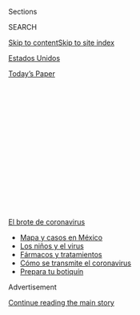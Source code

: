 <div id="app">

<div>

<div>

<div>

<div class="NYTAppHideMasthead css-1q2w90k e1suatyy0">

<div class="section css-ui9rw0 e1suatyy2">

<div class="css-eph4ug er09x8g0">

<div class="css-6n7j50">

</div>

<span class="css-1dv1kvn">Sections</span>

<div class="css-10488qs">

<span class="css-1dv1kvn">SEARCH</span>

</div>

[Skip to content](#site-content)[Skip to site index](#site-index)

</div>

<div id="masthead-section-label" class="css-1wr3we4 eaxe0e00">

[Estados
Unidos](https://www.nytimes.com/es/section/estados-unidos)

</div>

<div class="css-10698na e1huz5gh0">

</div>

</div>

<div id="masthead-bar-one" class="section hasLinks css-15hmgas e1csuq9d3">

<div class="css-uqyvli e1csuq9d0">

</div>

<div class="css-1uqjmks e1csuq9d1">

</div>

<div class="css-9e9ivx">

[](https://myaccount.nytimes.com/auth/login?response_type=cookie&client_id=vi)

</div>

<div class="css-1bvtpon e1csuq9d2">

[Today’s
Paper](https://www.nytimes.com/section/todayspaper)

</div>

</div>

</div>

</div>

<div data-aria-hidden="false">

<div id="site-content" data-role="main">

<div>

<div class="css-1aor85t" style="opacity:0.000000001;z-index:-1;visibility:hidden">

<div class="css-1hqnpie">

<div class="css-epjblv">

<span class="css-17xtcya">[Estados
Unidos](/es/section/estados-unidos)</span><span class="css-x15j1o">|</span><span class="css-fwqvlz">Hijo
de su padre: el presidente Donald Trump aprendió en casa a no mostrar
aflicción</span>

</div>

<div class="css-k008qs">

<div class="css-1iwv8en">

<span class="css-18z7m18"></span>

<div>

</div>

</div>

<span class="css-1n6z4y">https://nyti.ms/2PauO13</span>

<div class="css-1705lsu">

<div class="css-4xjgmj">

<div class="css-4skfbu" data-role="toolbar" data-aria-label="Social Media Share buttons, Save button, and Comments Panel with current comment count" data-testid="share-tools">

  - 
  - 
  - 
  - 
    
    <div class="css-6n7j50">
    
    </div>

  - 
  - 

</div>

</div>

</div>

</div>

</div>

</div>

<div id="NYT_TOP_BANNER_REGION" class="css-13pd83m">

<div>

<div id="styln-prism-menu-1594831588949" class="section interactive-content interactive-size-medium css-1edisqu">

<div class="css-17ih8de interactive-body">

<div id="scroll-container" class="css-1gj85ro">

[<span class="styln-title-wrap"><span class="css-1pje3qr">El brote
de</span><span class="css-1pje3qr">
coronavirus</span></span>](https://www.nytimes.com/es/spotlight/coronavirus?action=click&pgtype=Article&state=default&region=TOP_BANNER&context=storylines_menu)

  - [Mapa y casos en
    México](https://www.nytimes.com/es/interactive/2020/espanol/america-latina/coronavirus-en-mexico.html?action=click&pgtype=Article&state=default&region=TOP_BANNER&context=storylines_menu)
  - [Los niños y el
    virus](https://www.nytimes.com/es/2020/07/31/espanol/ciencia-y-tecnologia/ninos-contagio-coronavirus.html?action=click&pgtype=Article&state=default&region=TOP_BANNER&context=storylines_menu)
  - [Fármacos y
    tratamientos](https://www.nytimes.com/es/interactive/2020/science/coronavirus-tratamientos-curas.html?action=click&pgtype=Article&state=default&region=TOP_BANNER&context=storylines_menu)
  - [Cómo se transmite el
    coronavirus](https://www.nytimes.com/es/2020/07/06/espanol/ciencia-y-tecnologia/coronavirus-transmision-aire.html?action=click&pgtype=Article&state=default&region=TOP_BANNER&context=storylines_menu)
  - [Prepara tu
    botiquín](https://www.nytimes.com/es/2020/07/14/espanol/estilos-de-vida/botiquin-medicina-coronavirus.html?action=click&pgtype=Article&state=default&region=TOP_BANNER&context=storylines_menu)

</div>

</div>

</div>

</div>

</div>

<div id="top-wrapper" class="css-1sy8kpn">

<div id="top-slug" class="css-l9onyx">

Advertisement

</div>

[Continue reading the main
story](#after-top)

<div class="ad top-wrapper" style="text-align:center;height:100%;display:block;min-height:250px">

<div id="top" class="place-ad" data-position="top" data-size-key="top">

</div>

</div>

<div id="after-top">

</div>

</div>

<div>

<div id="sponsor-wrapper" class="css-1hyfx7x">

<div id="sponsor-slug" class="css-19vbshk">

Supported by

</div>

[Continue reading the main
story](#after-sponsor)

<div id="sponsor" class="ad sponsor-wrapper" style="text-align:center;height:100%;display:block">

</div>

<div id="after-sponsor">

</div>

</div>

<div class="css-186x18t">

</div>

<div class="css-1vkm6nb ehdk2mb0">

# Hijo de su padre: el presidente Donald Trump aprendió en casa a no mostrar aflicción

</div>

Ya sea que enfrente la pérdida de un familiar o la muerte de casi
150.000 estadounidenses en una pandemia creciente, el mandatario
estadounidense casi nunca exhibe empatía. Se lo inculcó su padre.

<div class="css-79elbk" data-testid="photoviewer-wrapper">

<div class="css-z3e15g" data-testid="photoviewer-wrapper-hidden">

</div>

<div class="css-1a48zt4 ehw59r15" data-testid="photoviewer-children">

![<span class="css-16f3y1r e13ogyst0" data-aria-hidden="true">De
izquierda a derecha, Donald Trump con su padre, Fred Trump, en la azotea
de uno de sus edificios de apartamentos en Brooklyn en
1973.</span><span class="css-cnj6d5 e1z0qqy90" itemprop="copyrightHolder"><span class="css-1ly73wi e1tej78p0">Credit...</span><span><span>Barton
Silverman/The New York
Times</span></span></span>](https://static01.nyt.com/images/2020/07/28/us/politics/30dc-fred-Trump-ES-00/merlin_97610656_78a7876d-c54b-430a-a599-163bcf354205-articleLarge.jpg?quality=75&auto=webp&disable=upscale)

</div>

</div>

<div class="css-18e8msd">

<div class="css-pdw9fk epjyd6m0">

<div class="css-1txwxcy ey68jwv0" data-aria-hidden="true">

[![Annie
Karni](https://static01.nyt.com/images/2019/02/05/multimedia/author-annie-karni/author-annie-karni-thumbLarge.png
"Annie Karni")](https://www.nytimes.com/by/annie-karni)[![Katie
Rogers](https://static01.nyt.com/images/2018/06/12/multimedia/author-katie-rogers/author-katie-rogers-thumbLarge-v2.png
"Katie Rogers")](https://www.nytimes.com/by/katie-rogers)

</div>

<div class="css-1baulvz">

Por [<span class="css-1baulvz" itemprop="name">Annie
Karni</span>](https://www.nytimes.com/by/annie-karni) y
[<span class="css-1baulvz last-byline" itemprop="name">Katie
Rogers</span>](https://www.nytimes.com/by/katie-rogers)

</div>

</div>

  - 
    
    <div class="css-ld3wwf e16638kd2">
    
    31 de julio de
    2020
    
    </div>

  - 
    
    <div class="css-4xjgmj">
    
    <div class="css-d8bdto" data-role="toolbar" data-aria-label="Social Media Share buttons, Save button, and Comments Panel with current comment count" data-testid="share-tools">
    
      - 
      - 
      - 
      - 
        
        <div class="css-6n7j50">
        
        </div>
    
      - 
      - 
    
    </div>
    
    </div>

</div>

<div class="css-mdjrty">

[Read in
English](https://www.nytimes.com/2020/07/28/us/politics/donald-fred-trump.html "Read in English")[Read
in
English](https://www.nytimes.com/2020/07/28/us/politics/donald-fred-trump.html "Read in English")

</div>

</div>

<div class="section meteredContent css-1r7ky0e" name="articleBody" itemprop="articleBody">

<div class="css-1fanzo5 StoryBodyCompanionColumn">

<div class="css-53u6y8">

[Regístrate para recibir nuestro
boletín](https://www.nytimes.com/newsletters/el-times) con lo mejor de
The New York Times.

-----

WASHINGTON — La iglesia Marble Collegiate en la Quinta Avenida de
Manhattan estaba repleta de desarrolladores inmobiliarios, políticos y
celebridades neoyorquinas, más de 600 personas en total, para el funeral
de Fred C. Trump, el constructor cuyas torres de alquiler con diseño de
ladrillos sin adornos transformaron Brooklyn y Queens.

Tres de los cuatro hijos que le sobrevivieron, quienes crecieron
escuchando los sermones del ministro más famoso de la iglesia, Norman
Vincent Peale, ofrecieron cariñosos panegíricos a su padre. Luego tocó
el turno de Donald Trump.

Empezó hablando de sí mismo.

Se había enterado de la muerte de su padre, le dijo a la multitud ese
día de junio de 1999, hacía apenas unos momentos, después de leer un
artículo de primera plana en The New York Times sobre su mayor
desarrollo hasta la fecha, Trump Place.

“Donald comenzó su panegírico diciendo: ‘Estaba teniendo el mejor año de
mi carrera empresarial y me había sentado a desayunar y pensaba en lo
bien que me estaba yendo’”, al enterarse de la muerte de su padre, dijo
Alan Marcus, exconsultor de relaciones públicas de la Organización
Trump. “El panegírico de Donald solo hablaba de Donald y todos en la
iglesia de Vincent Peale lo sabían”, recordó.

</div>

</div>

<div class="css-1fanzo5 StoryBodyCompanionColumn">

<div class="css-53u6y8">

Gwenda Blair, biógrafa de la familia Trump, también asistió al funeral.
Ella tampoco pudo evitar fijarse en el discurso, que describió en su
libro *The Trumps*.

“¿Nos sorprendió?”, dijo Blair en una entrevista. “No. ¿Fue impactante?
Sí”.

</div>

</div>

<div class="css-79elbk" data-testid="photoviewer-wrapper">

<div class="css-z3e15g" data-testid="photoviewer-wrapper-hidden">

</div>

<div class="css-1a48zt4 ehw59r15" data-testid="photoviewer-children">

![<span class="css-16f3y1r e13ogyst0" data-aria-hidden="true">Trump
asistió al funeral de su padre en la iglesia Marble Collegiate en
1999.</span><span class="css-cnj6d5 e1z0qqy90" itemprop="copyrightHolder"><span class="css-1ly73wi e1tej78p0">Credit...</span><span>Ron
Galella/Getty
Images</span></span>](https://static01.nyt.com/images/2020/07/29/us/politics/30dc-fred-Trump-ES-01/28dc-fredtrump-articleLarge.jpg?quality=75&auto=webp&disable=upscale)

</div>

</div>

<div class="css-1fanzo5 StoryBodyCompanionColumn">

<div class="css-53u6y8">

Ya sea que enfrente la pérdida de un familiar, la muerte de casi 150.000
estadounidenses en una pandemia creciente, más de 30 millones de
personas desempleadas o la agitación racial provocada por los asesinatos
de afroestadounidenses a manos de agentes de policía blancos, el
presidente Trump casi nunca muestra empatía en público. [Un libro
publicado este
verano](https://www.nytimes.com/es/2020/07/09/espanol/mundo/libro-mary-trump-sobrina.html)
por su sobrina, Mary L. Trump, renovó la atención en este rasgo.

Trump no ha proclamado ningún día de luto nacional en honor de las
víctimas del virus. En los eventos del Jardín de las Rosas se rodea de
ejecutivos empresariales que presionan para reabrir la economía en lugar
de familias que han perdido sus trabajos o a sus seres queridos. En
sombríos discursos durante el fin de semana del 4 de julio, denunció con
rabia lo que calificó de “nuevo fascismo de extrema izquierda”. No
mencionó ni una sola vez a George Floyd, el hombre negro cuya muerte
bajo custodia policial ha desencadenado protestas mundiales por la
injusticia racial.

</div>

</div>

<div>

</div>

<div class="css-1fanzo5 StoryBodyCompanionColumn">

<div class="css-53u6y8">

Existen muchas razones, entre ellas la negación y la desorganización,
por las que el manejo del virus por parte de Trump ha provocado crisis
catastróficas en Estados Unidos. Sin embargo, hasta los republicanos
dicen que una de las principales causas es que el presidente no es capaz
de ponerse en el lugar de los demás y encauzar su dolor. Su falta de
voluntad, o su incapacidad, para consolar a una nación angustiada ha
consternado a los críticos, sorprendido a los aliados y ha exasperado al
personal de la Casa Blanca, cuyos miembros siguen perplejos, sin poder
contestar por qué a Trump se le escapa esta parte tan básica del
liderazgo presidencial.

</div>

</div>

<div class="css-1fanzo5 StoryBodyCompanionColumn">

<div class="css-53u6y8">

“Su estilo como líder es tener que ser un tipo duro”, dijo en una
entrevista el congresista por Nueva York Peter T. King, uno de los
aliados del presidente. “No puedes mostrar ningún tipo de debilidad. No
quiere demostrar que esto lo supera”, afirmó King.

Trump se ha comportado así toda su vida, según sus amigos y familiares.
Lo aprendió, dicen, en casa, en especial de su padre, que lo crió con
estilo disciplinario y gastó cientos de millones de dólares en financiar
la carrera del hijo y le enseñó a dominar o someterse. En el mundo de
Fred Trump, mostrar tristeza o dolor era un signo de debilidad.

“Lo único que le importaba a Trump era eso de: ‘Tengo que ganar.
Enséñame a ganar’”, dijo en una entrevista George White, un antiguo
compañero de escuela del presidente Trump en la Academia Militar de
Nueva York, quien convivió con padre e hijo durante años.

Al recordar la dura influencia de Fred, White dijo que el antiguo mentor
escolar de Trump, un veterano de combate de la Segunda Guerra Mundial
llamado Theodore Dobias, una vez le dijo que “nunca había visto a un
cadete cuyo padre fuera más duro que el padre de Donald Trump”. Fred
Trump visitaba la academia casi todos los fines de semana para vigilar a
su hijo, dijo White.

El padre de Trump aún es parte de su vida, dijo Andrew Stein, un
expresidente del condado de Manhattan que ha conocido al mandatario
desde hace décadas y se ha reunido regularmente con él en la Casa
Blanca. Cuando han estado a solas en la Oficina Oval, dijo, Trump a
menudo ha señalado hacia el techo y se ha referido a su padre. “Levanta
la vista al cielo, y dice: ‘Fred, ¿puedes creerlo?’”, dijo Stein.

Este artículo se basa en entrevistas con más de 20 amigos, aliados
políticos, miembros del gobierno, familiares y empleados y exempleados
de Trump.

</div>

</div>

<div class="css-1fanzo5 StoryBodyCompanionColumn">

<div class="css-53u6y8">

La relación dominante de Fred Trump con sus hijos, y la forma en que
moldeó al segundo de ellos, es ahora la fuerza central detrás del éxito
editorial *Too Much and Never Enough: How My Family Created the World’s
Most Dangerous Man*, de Mary Trump, psicóloga clínica y única sobrina
del presidente Trump.

“Rendir homenaje a las víctimas de la COVID-19 sería asociarse con su
debilidad, un rasgo que su padre le enseñó a despreciar”, escribió Mary
Trump.

Robert Trump, el hermano menor del presidente, que junto con Trump trató
de detener la publicación del libro, se mostró en desacuerdo con esa
caracterización. En una declaración para este artículo, dijo que sabía
“lo abnegado que era mi padre y que es Donald, mucho más de lo que
nadie creería”.

## Dominar o someterse

Donald Trump, quien nació en 1946 en medio del optimismo y la vitalidad
de la posguerra en Estados Unidos, creció en una mansión de millonario
de ladrillos rojos y columnas blancas construida por su padre en lo que
entonces era una comunidad cerrada, casi toda de vecinos blancos, en
Queens. Como Trump mismo admitió en su autobiografía, *El arte de la
negociación*, era un niño difícil y voluble. Una de sus actividades
favoritas era poner a prueba a los demás, desde los niños de su barrio
hasta las figuras de autoridad. En una ocasión, los vecinos [lo
sorprendieron lanzando
piedras](https://www.washingtonpost.com/lifestyle/style/young-donald-trump-military-school/2016/06/22/f0b3b164-317c-11e6-8758-d58e76e11b12_story.html)
por encima de una cerca a un niño pequeño que estaba en un corralito.

“Incluso en la escuela primaria, yo era un niño muy asertivo y
agresivo”, escribió Trump.

El hogar era estricto. Fred Trump era “rígido y formal”, dijo una
vecina, Annamaria Forcier, y se enfocaba en el trabajo y el dinero. (Su
padre, Frederick Trump, había hecho una fortuna en la fiebre del oro
antes de morir de gripe española en 1918).

La madre del presidente, Mary Anne MacLeod Trump, era la hija de un
pescador de un pueblo escocés de las islas Hébridas Exteriores que llegó
a Nueva York en 1930 a la edad de 18 años. Mary Anne encontró un trabajo
como empleada doméstica en la casa de la viuda de Andrew Carnegie, según
los registros del censo que la periodista Nina Burleigh desenterró para
su libro *Golden Handcuffs: The Secret History of Trump’s Women*.
Actualmente, la casa es el Museo Cooper Hewitt en Manhattan.

El roce de Mary Trump con la alta sociedad engendró en ella un amor de
nuevo rico por la ceremonia y la pompa que compartía con su hijo. En su
libro, Burleigh escribió que “los aires de Mary eran la antítesis” de
las tendencias germánicas de su esposo. El sentido del humor de ella a
menudo podía dirigirse hacia Donald Trump, dijo uno de los hijos del
presidente.

</div>

</div>

<div class="css-79elbk" data-testid="photoviewer-wrapper">

<div class="css-z3e15g" data-testid="photoviewer-wrapper-hidden">

</div>

<div class="css-1a48zt4 ehw59r15" data-testid="photoviewer-children">

<div class="css-1xdhyk6 erfvjey0">

<span class="css-1ly73wi e1tej78p0">Image</span>

<div class="css-zjzyr8">

<div data-testid="lazyimage-container" style="height:580px">

</div>

</div>

</div>

<span class="css-16f3y1r e13ogyst0" data-aria-hidden="true">Una foto del
anuario de Trump de su tiempo en la Academia Militar de Nueva York,
donde asistió a la escuela
secundaria.</span><span class="css-cnj6d5 e1z0qqy90" itemprop="copyrightHolder"><span class="css-1ly73wi e1tej78p0">Credit...</span><span>Fred
R. Conrad para The New York Times</span></span>

</div>

</div>

<div class="css-1fanzo5 StoryBodyCompanionColumn">

<div class="css-53u6y8">

Pero Fred Trump era la máxima autoridad y los niños aprendieron a ser
estoicos ante la pérdida, incluso cuando su madre se enfermó gravemente
de peritonitis, una inflamación del revestimiento de la cavidad
abdominal, además de pasar una larga temporada en el hospital y padecer
una enfermedad persistente después del nacimiento de su quinto y último
hijo.

“Mi padre llegó a casa y me dijo que no se esperaba que ella viviera,
pero que debía ir a la escuela y que me llamaría si pasaba algo“, dijo
Maryanne Trump Barry, una de sus hijas, en una entrevista con Blair.
“Así es, ve a la escuela como siempre”, dijo.

En opinión de Mary Trump, Donald Trump, que tenía dos años y medio en
ese momento, sufrió el año que su madre estuvo enferma. ”Las necesidades
de Donald, que habían sido satisfechas de manera desigual antes de la
enfermedad de su madre, a duras penas fueron atendidas por su padre”,
escribió Mary Trump. “El hecho de que Fred se convirtiera, por defecto,
en la principal fuente de consuelo de Donald cuando era mucho más
probable que fuera una fuente de miedo o rechazo puso a Donald en una
posición intolerable: la dependencia total de un cuidador que también
era probable que fuera el causante de su pánico”.

Como resultado, escribió la sobrina de Trump, “sufrió privaciones que lo
marcarían de por vida”.

El padre de la familia presionó fuertemente a Fred Trump Jr., el segundo
en nacer y el primer hombre, para que fuera el presunto heredero del
negocio familiar. Sin embargo, Fred Jr. nunca se dedicó al negocio
inmobiliario y murió solo en el hospital en 1981, después de una larga
lucha contra el alcoholismo. Tenía 42 años. Según Mary Trump, su hija,
Donald Trump fue al cine esa noche, y Fred Trump padre no lo visitó.

La familia rara vez hablaba sobre la muerte de Fred Jr., pero en una
entrevista de 1990 en Playboy, Donald Trump dedicó unos momentos a
reflexionar sobre ello. “Vi que la gente realmente se aprovechaba de
Fred y la lección que aprendí fue siempre mantenerme en guardia al 100
por ciento, a diferencia de él”, dijo Trump. “Él no sentía que hubiera
una razón real para eso, lo que es un error fatal en la vida. La gente
es demasiado confiada. Soy un tipo muy desconfiado”.

## ‘No tiene tiempo para la empatía’

Dan P. McAdams, profesor de Psicología y Desarrollo Humano en la
Universidad de Northwestern que ha escrito sobre Donald Trump, dijo en
una entrevista que desde la infancia el futuro presidente (con la ayuda
de su padre) se condicionó a sí mismo a enfrentar la vida como una serie
de batallas por ganar.

</div>

</div>

<div class="css-1fanzo5 StoryBodyCompanionColumn">

<div class="css-53u6y8">

“No tiene tiempo para la empatía porque el mundo está contra él”, dijo
McAdams.

Después de la muerte de su hermano, Trump se convirtió en el heredero, y
durante las siguientes décadas él y su padre fueron socios cercanos en
las estratagemas y evasiones de impuestos que formaban parte del negocio
familiar. Hablaban casi todos los días y pasaban tiempo juntos los fines
de semana.

“Nunca me sentí intimidado por mi padre, como le sucedía a la mayoría de
la gente”, escribió Trump en su autobiografía. “Me le enfrentaba y él
respetaba eso. Teníamos una relación que era casi de negocios”, agregó.

Al igual que su padre, Trump seguía adelante ante las pérdidas. En la
Organización Trump no era un jefe que se acercara a expresar
condolencias. “Uno de sus banqueros murió y alguien en este pequeño
círculo le dijo: ‘Donald, ¿no crees que deberías llamar a la
familia?’”, recordó Marcus, el exconsultor de relaciones públicas de
la Organización Trump. “Él respondió: ‘¿Por qué? Está muerto’”.

La frialdad de Trump frente a la enfermedad conmocionó incluso a algunos
de sus asociados más cercanos. Después de que Roy Cohn, abogado personal
de Trump durante mucho tiempo, se enteró de que tenía sida en la década
de 1980, Trump interrumpió abruptamente el contacto con él, un cambio
dramático de la estrecha relación que habían tenido durante años, que
los asociados recordaron que involucraba hablar por teléfono al menos
cinco veces al día.

“Descarta a las personas que ya no son útiles, y no importa qué es lo
que haya hecho que la persona ya no sea útil”, dijo Michael D’Antonio,
biógrafo de Trump. “Si caes en desgracia, o estás muriendo, o muerto, ya
no existes para él”. D’Antonio recordó que Trump le dijo que le había
dado a Cohn un lugar para quedarse al final de su vida. “Donald pensó
que proporcionarle algo de valor material era adecuado”,
dijo.

</div>

</div>

<div class="css-79elbk" data-testid="photoviewer-wrapper">

<div class="css-z3e15g" data-testid="photoviewer-wrapper-hidden">

</div>

<div class="css-1a48zt4 ehw59r15" data-testid="photoviewer-children">

<div class="css-1xdhyk6 erfvjey0">

<span class="css-1ly73wi e1tej78p0">Image</span>

<div class="css-zjzyr8">

<div data-testid="lazyimage-container" style="height:256.4888888888889px">

</div>

</div>

</div>

<span class="css-16f3y1r e13ogyst0" data-aria-hidden="true">El casino
Trump Taj Mahal en Atlantic City en 1990. Trump pareció priorizar sus
negocios sobre la empatía hacia los
demás.</span><span class="css-cnj6d5 e1z0qqy90" itemprop="copyrightHolder"><span class="css-1ly73wi e1tej78p0">Credit...</span><span>Tony
Ward/Mirrorpix, vía Getty Images</span></span>

</div>

</div>

<div class="css-1fanzo5 StoryBodyCompanionColumn">

<div class="css-53u6y8">

En 1989, un helicóptero que volaba de Nueva York a Atlantic City, Nueva
Jersey, se estrelló y [mató a tres altos ejecutivos de los casinos de
Trump en Atlantic
City](https://www.nytimes.com/1989/10/11/nyregion/copter-crash-kills-3-aides-of-trump.html).
Trump, de manera infame, utilizó la tragedia para su propio beneficio,
sembrando noticias en los periódicos locales según las cuales estaba
programado que él abordara el avión hasta el último momento y que por
poco había escapado de la muerte. En un libro posterior admitió que
nunca había estado programado que él volase en ese helicóptero.

</div>

</div>

<div class="css-1fanzo5 StoryBodyCompanionColumn">

<div class="css-53u6y8">

Jack O’Donnell, quien era presidente del Trump Plaza Hotel y Casino en
ese momento y escribió un libro mordaz sobre Trump, dijo que el actual
mandatario procesó las muertes mayormente como un golpe meteórico contra
su negocio.

Sin embargo, O’Donnell recordó que la noche del accidente, Trump hizo
algo inusual para él.

“No creí que fuera capaz de hacerlo”, dijo O’Donnell. “Pero voló a
Atlantic City, y fue personalmente a las casas de las viudas y pasó
tiempo con ellas”. Sin embargo, meses después, “culpó a esos mismos
tipos por los problemas que él generó. Fue por eso que acabé por
dejarlo, luego de una gran discusión”, recordó O’Donnell.

Poco más de una década después, cuando la madre de Trump estaba enferma
de gravedad, sus hermanos tuvieron que recordarle que se alejara del
trabajo y la visitara en el hospital, recordó Marcus. Murió a la edad de
88 años en el año 2000, apenas un año después que su
marido.

## ‘Un gran día para todos’

</div>

</div>

<div class="css-79elbk" data-testid="photoviewer-wrapper">

<div class="css-z3e15g" data-testid="photoviewer-wrapper-hidden">

</div>

<div class="css-1a48zt4 ehw59r15" data-testid="photoviewer-children">

<div class="css-1xdhyk6 erfvjey0">

<span class="css-1ly73wi e1tej78p0">Image</span>

<div class="css-zjzyr8">

<div data-testid="lazyimage-container" style="height:244.24444444444447px">

</div>

</div>

</div>

<span class="css-16f3y1r e13ogyst0" data-aria-hidden="true">Trump ha
utilizado los eventos de la Casa Blanca para reunirse con líderes
empresariales, en lugar de lamentar la muerte de las víctimas de la
pandemia del
coronavirus.</span><span class="css-cnj6d5 e1z0qqy90" itemprop="copyrightHolder"><span class="css-1ly73wi e1tej78p0">Credit...</span><span>Doug
Mills/The New York Times</span></span>

</div>

</div>

<div class="css-1fanzo5 StoryBodyCompanionColumn">

<div class="css-53u6y8">

En respuesta a este artículo, Hogan Gidley, un exvocero de la Casa
Blanca que desde entonces ha hecho la transición a la campaña, dijo que
el presidente sí ha mostrado empatía. Como evidencia, envió tres
recortes de prensa de cobertura positiva para Trump.

[Uno
de 1988](https://www.jta.org/1988/07/20/archive/orthodox-child-with-rare-ailment-is-rescued-aboard-tycoons-jet)
relataba cómo Trump donó el uso de su jet privado para llevar a un niño
enfermo a Nueva York para que recibiera tratamiento por un problema
médico poco común. Otro detallaba un esfuerzo de Trump en 1986 para
ayudar a una viuda a recaudar dinero que [cubriera los pagos de su
hipoteca](https://apnews.com/24c831825e0dab47d51d8d25bffe45f5). El
tercero daba cuenta de la donación de [10.000
dólares](https://www.aol.com/2013/11/08/trump-gift-barton-buffalo/) que
hizo Trump en 2013 a un conductor de autobús que evitó que una mujer
saltara de un puente.

El mes pasado en el Jardín de las Rosas cuando Trump destacó una
disminución en la tasa de desempleo, [mencionó a George
Floyd](https://www.nytimes.com/2020/06/05/us/politics/trump-jobs-report-george-floyd.html).

</div>

</div>

<div class="css-1fanzo5 StoryBodyCompanionColumn">

<div class="css-53u6y8">

“Esperemos que George esté mirando hacia abajo ahora mismo y diciendo
que esto es algo grandioso para nuestro país“, dijo. “Es un gran día
para él, un gran día para todos”.

Para Marcus, el expublicista que había asistido al funeral de Fred Trump
padre 21 años antes, las palabras del presidente provocaron una
sensación de ‘déjà vu’. “Se asemejó un poco al panegírico que pronunció
por su padre”, dijo Marcus. Una vez más, dijo, “se trataba solo de él”.

Annie Karni es corresponsal de la Casa Blanca. Anteriormente cubrió la
Casa Blanca y la campaña presidencial de 2016 de Hillary Clinton para
Politico, y ha cubierto noticias locales y política en Nueva York para
el New York Post y el New York Daily News.
[@AnnieKarni](https://twitter.com/AnnieKarni)

Katie Rogers es una corresponsal de la Casa Blanca en el buró de
Washington, que cubre el impacto cultural del gobierno de Trump en la
capital de Estados Unidos y otros lugares.
[@katierogers](https://twitter.com/katierogers)

-----

</div>

</div>

<div>

</div>

</div>

<div>

</div>

<div>

</div>

<div>

</div>

<div>

<div id="bottom-wrapper" class="css-1ede5it">

<div id="bottom-slug" class="css-l9onyx">

Advertisement

</div>

[Continue reading the main
story](#after-bottom)

<div id="bottom" class="ad bottom-wrapper" style="text-align:center;height:100%;display:block;min-height:90px">

</div>

<div id="after-bottom">

</div>

</div>

</div>

</div>

</div>

## Site Index

<div>

</div>

## Site Information Navigation

  - [© <span>2020</span> <span>The New York Times
    Company</span>](https://help.nytimes.com/hc/en-us/articles/115014792127-Copyright-notice)

<!-- end list -->

  - [NYTCo](https://www.nytco.com/)
  - [Contact
    Us](https://help.nytimes.com/hc/en-us/articles/115015385887-Contact-Us)
  - [Work with us](https://www.nytco.com/careers/)
  - [Advertise](https://nytmediakit.com/)
  - [T Brand Studio](http://www.tbrandstudio.com/)
  - [Your Ad
    Choices](https://www.nytimes.com/privacy/cookie-policy#how-do-i-manage-trackers)
  - [Privacy](https://www.nytimes.com/privacy)
  - [Terms of
    Service](https://help.nytimes.com/hc/en-us/articles/115014893428-Terms-of-service)
  - [Terms of
    Sale](https://help.nytimes.com/hc/en-us/articles/115014893968-Terms-of-sale)
  - [Site
    Map](https://spiderbites.nytimes.com)
  - [Help](https://help.nytimes.com/hc/en-us)
  - [Subscriptions](https://www.nytimes.com/subscription?campaignId=37WXW)

</div>

</div>

</div>

</div>

